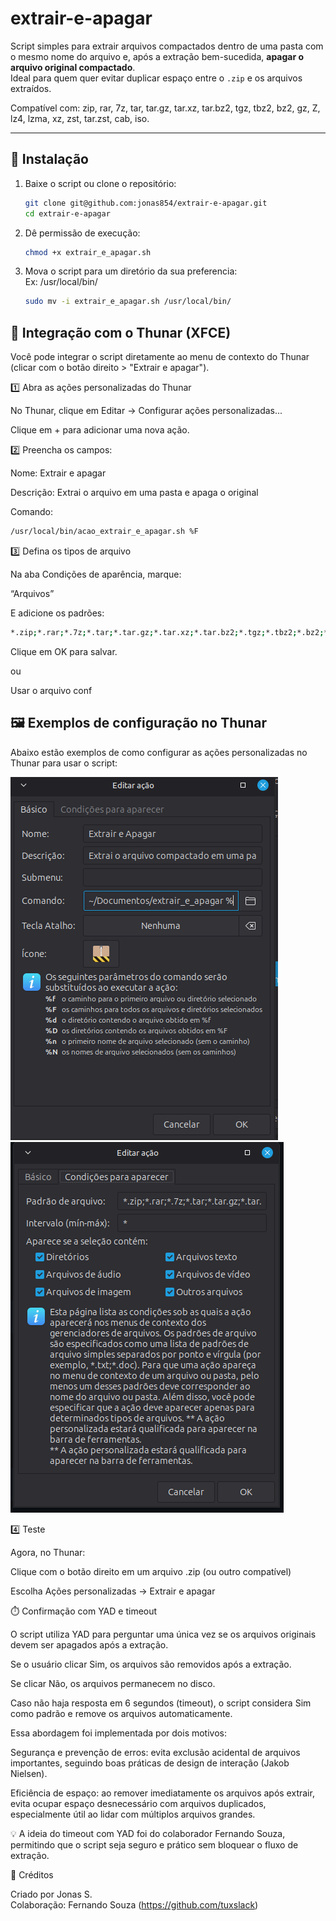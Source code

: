 # extrair-e-apagar

Script simples para extrair arquivos compactados dentro de uma pasta com o mesmo nome do arquivo e, após a extração bem-sucedida, **apagar o arquivo original compactado**.  
Ideal para quem quer evitar duplicar espaço entre o `.zip` e os arquivos extraídos.

Compatível com:
zip, rar, 7z, tar, tar.gz, tar.xz, tar.bz2, tgz, tbz2, bz2, gz, Z, lz4, lzma, xz, zst, tar.zst, cab, iso.

---

## 🧰 Instalação

1. Baixe o script ou clone o repositório:
   ```bash
   git clone git@github.com:jonas854/extrair-e-apagar.git
   cd extrair-e-apagar
   ```

2. Dê permissão de execução:

   ```bash
   chmod +x extrair_e_apagar.sh
   ```

3. Mova o script para um diretório da sua preferencia: <br>
    Ex: /usr/local/bin/

   ```bash
   sudo mv -i extrair_e_apagar.sh /usr/local/bin/
   ```

## 🧩 Integração com o Thunar (XFCE)
Você pode integrar o script diretamente ao menu de contexto do Thunar (clicar com o botão direito > "Extrair e apagar").

1️⃣ Abra as ações personalizadas do Thunar

No Thunar, clique em Editar → Configurar ações personalizadas...

Clique em + para adicionar uma nova ação.

2️⃣ Preencha os campos:

Nome: Extrair e apagar

Descrição: Extrai o arquivo em uma pasta e apaga o original

Comando:

   ```bash
/usr/local/bin/acao_extrair_e_apagar.sh %F
   ```

3️⃣ Defina os tipos de arquivo

Na aba Condições de aparência, marque:

“Arquivos”

E adicione os padrões:
   ```bash
*.zip;*.rar;*.7z;*.tar;*.tar.gz;*.tar.xz;*.tar.bz2;*.tgz;*.tbz2;*.bz2;*.gz;*.Z;*.lz4;*.lzma;*.xz;*.zst;*.tar.zst;*.cab;*.iso
   ```

Clique em OK para salvar.

ou

Usar o arquivo conf



## 🖼️ Exemplos de configuração no Thunar

Abaixo estão exemplos de como configurar as ações personalizadas no Thunar para usar o script:

![Configuração 1](thunar1.png)
![Configuração 2](thunar2.png)


4️⃣ Teste

Agora, no Thunar:

Clique com o botão direito em um arquivo .zip (ou outro compatível)

Escolha Ações personalizadas → Extrair e apagar

⏱️ Confirmação com YAD e timeout

O script utiliza YAD para perguntar uma única vez se os arquivos originais devem ser apagados após a extração.

Se o usuário clicar Sim, os arquivos são removidos após a extração.

Se clicar Não, os arquivos permanecem no disco.

Caso não haja resposta em 6 segundos (timeout), o script considera Sim como padrão e remove os arquivos automaticamente.

Essa abordagem foi implementada por dois motivos:

Segurança e prevenção de erros: evita exclusão acidental de arquivos importantes, seguindo boas práticas de design de interação (Jakob Nielsen).

Eficiência de espaço: ao remover imediatamente os arquivos após extrair, evita ocupar espaço desnecessário com arquivos duplicados, especialmente útil ao lidar com múltiplos arquivos grandes.

💡 A ideia do timeout com YAD foi do colaborador Fernando Souza, permitindo que o script seja seguro e prático sem bloquear o fluxo de extração.


💬 Créditos

Criado por Jonas S. <br>
Colaboração: Fernando Souza (https://github.com/tuxslack)
